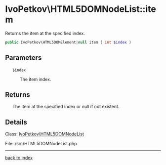 # IvoPetkov\HTML5DOMNodeList::item

Returns the item at the specified index.

```php
public IvoPetkov\HTML5DOMElement|null item ( int $index )
```

## Parameters

&nbsp;&nbsp;&nbsp;&nbsp;&nbsp;&nbsp;`$index`

&nbsp;&nbsp;&nbsp;&nbsp;&nbsp;&nbsp;&nbsp;&nbsp;&nbsp;&nbsp;&nbsp;&nbsp;The item index.

## Returns

&nbsp;&nbsp;&nbsp;&nbsp;&nbsp;&nbsp;The item at the specified index or null if not existent.

## Details

Class: [IvoPetkov\HTML5DOMNodeList](ivopetkov.html5domnodelist.class.md)

File: /src/HTML5DOMNodeList.php

---

[back to index](index.md)

